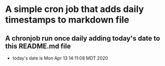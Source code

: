 A simple cron job that adds daily timestamps to markdown file
============================================================
## A chronjob run once daily adding today's date to this README.md file
* today's date is Mon Apr 13 14:11:08 MDT 2020
